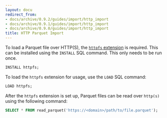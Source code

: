 ```yaml
---
layout: docu
redirect_from:
- docs/archive/0.9.2/guides/import/http_import
- docs/archive/0.9.1/guides/import/http_import
- docs/archive/0.9.0/guides/import/http_import
title: HTTP Parquet Import
---
```


To load a Parquet file over HTTP(S), the [`httpfs` extension](../../extensions/httpfs) is required. This can be installed using the `INSTALL` SQL command. This only needs to be run once.

```sql
INSTALL httpfs;
```

To load the `httpfs` extension for usage, use the `LOAD` SQL command:

```sql
LOAD httpfs;
```

After the `httpfs` extension is set up, Parquet files can be read over `http(s)` using the following command:

```sql
SELECT * FROM read_parquet('https://<domain>/path/to/file.parquet');
```